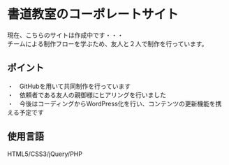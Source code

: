 # 書道教室のコーポレートサイト
現在、こちらのサイトは作成中です・・・  
チームによる制作フローを学ぶため、友人と２人で制作を行っています。
## ポイント
・　GitHubを用いて共同制作を行っています  
・　依頼者である友人の親御様にヒアリングを行いました  
・　今後はコーディングからWordPress化を行い、コンテンツの更新機能を携える予定です  
## 使用言語
HTML5/CSS3/jQuery/PHP
